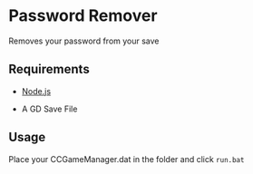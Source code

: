 # Password Remover

Removes your password from your save

## Requirements

- [Node.js](https://nodejs.org/en/)

- A GD Save File

## Usage

Place your CCGameManager.dat in the folder and click `run.bat`